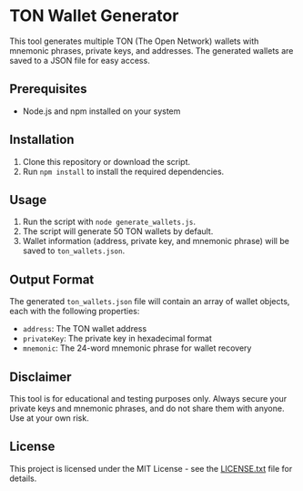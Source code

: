 # TON Wallet Generator

This tool generates multiple TON (The Open Network) wallets with mnemonic phrases, private keys, and addresses. The generated wallets are saved to a JSON file for easy access.

## Prerequisites

- Node.js and npm installed on your system

## Installation

1. Clone this repository or download the script.
2. Run `npm install` to install the required dependencies.

## Usage

1. Run the script with `node generate_wallets.js`.
2. The script will generate 50 TON wallets by default.
3. Wallet information (address, private key, and mnemonic phrase) will be saved to `ton_wallets.json`.

## Output Format

The generated `ton_wallets.json` file will contain an array of wallet objects, each with the following properties:
- `address`: The TON wallet address
- `privateKey`: The private key in hexadecimal format
- `mnemonic`: The 24-word mnemonic phrase for wallet recovery

## Disclaimer

This tool is for educational and testing purposes only. Always secure your private keys and mnemonic phrases, and do not share them with anyone. Use at your own risk.

## License

This project is licensed under the MIT License - see the [LICENSE.txt](LICENSE.txt) file for details.
